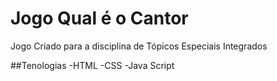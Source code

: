 # Jogo Qual é o Cantor
Jogo Criado para a disciplina de Tópicos Especiais Integrados

##Tenologias
-HTML
-CSS
-Java Script
